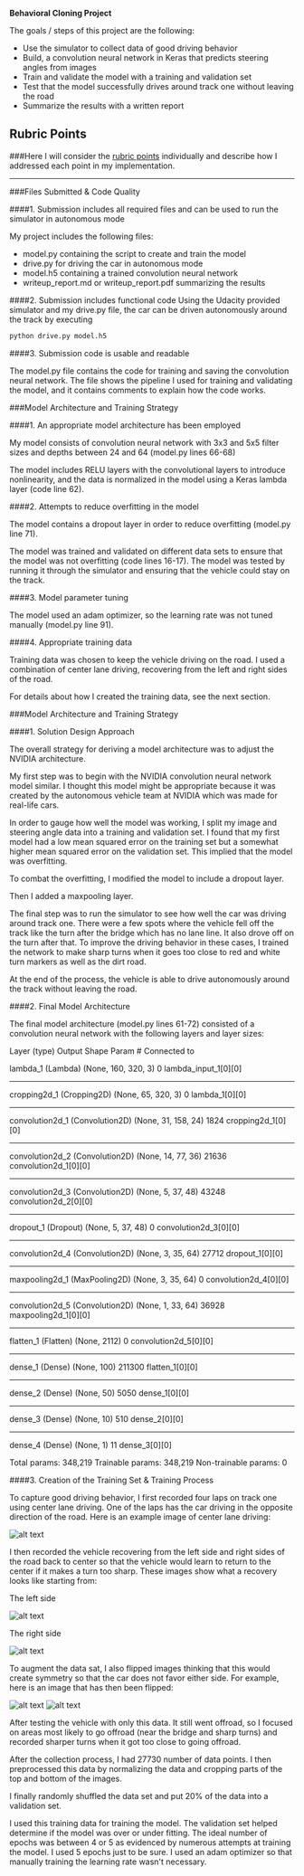 **Behavioral Cloning Project**

The goals / steps of this project are the following:
* Use the simulator to collect data of good driving behavior
* Build, a convolution neural network in Keras that predicts steering angles from images
* Train and validate the model with a training and validation set
* Test that the model successfully drives around track one without leaving the road
* Summarize the results with a written report


[//]: # (Image References)

[image1]: ./examples/center.png "Centered Driving"
[image2]: ./examples/left.png "Left Side Recovery"
[image3]: ./examples/right.png "Right Side Recovery"
[image4]: ./examples/camera.jpg "Normal Image"
[image5]: ./examples/flip.jpg "Flipped Image"

## Rubric Points
###Here I will consider the [rubric points](https://review.udacity.com/#!/rubrics/432/view) individually and describe how I addressed each point in my implementation.  

---
###Files Submitted & Code Quality

####1. Submission includes all required files and can be used to run the simulator in autonomous mode

My project includes the following files:
* model.py containing the script to create and train the model
* drive.py for driving the car in autonomous mode
* model.h5 containing a trained convolution neural network 
* writeup_report.md or writeup_report.pdf summarizing the results

####2. Submission includes functional code
Using the Udacity provided simulator and my drive.py file, the car can be driven autonomously around the track by executing 
```sh
python drive.py model.h5
```

####3. Submission code is usable and readable

The model.py file contains the code for training and saving the convolution neural network. The file shows the pipeline I used for training and validating the model, and it contains comments to explain how the code works.

###Model Architecture and Training Strategy

####1. An appropriate model architecture has been employed

My model consists of convolution neural network with 3x3 and 5x5 filter sizes and depths between 24 and 64 (model.py lines 66-68) 

The model includes RELU layers with the convolutional layers to introduce nonlinearity, and the data is normalized in the model using a Keras lambda layer (code line 62). 

####2. Attempts to reduce overfitting in the model

The model contains a dropout layer in order to reduce overfitting (model.py line 71). 

The model was trained and validated on different data sets to ensure that the model was not overfitting (code lines 16-17). The model was tested by running it through the simulator and ensuring that the vehicle could stay on the track.

####3. Model parameter tuning

The model used an adam optimizer, so the learning rate was not tuned manually (model.py line 91).

####4. Appropriate training data

Training data was chosen to keep the vehicle driving on the road. I used a combination of center lane driving, recovering from the left and right sides of the road.

For details about how I created the training data, see the next section. 

###Model Architecture and Training Strategy

####1. Solution Design Approach

The overall strategy for deriving a model architecture was to adjust the NVIDIA architecture.

My first step was to begin with the NVIDIA convolution neural network model similar. I thought this model might be appropriate because it was created by the autonomous vehicle team at NVIDIA which was made for real-life cars.

In order to gauge how well the model was working, I split my image and steering angle data into a training and validation set. I found that my first model had a low mean squared error on the training set but a somewhat higher mean squared error on the validation set. This implied that the model was overfitting. 

To combat the overfitting, I modified the model to include a dropout layer.

Then I added a maxpooling layer.

The final step was to run the simulator to see how well the car was driving around track one. There were a few spots where the vehicle fell off the track like the turn after the bridge which has no lane line. It also drove off on the turn after that. To improve the driving behavior in these cases, I trained the network to make sharp turns when it goes too close to red and white turn markers as well as the dirt road. 

At the end of the process, the vehicle is able to drive autonomously around the track without leaving the road.

####2. Final Model Architecture

The final model architecture (model.py lines 61-72) consisted of a convolution neural network with the following layers and layer sizes:

Layer (type)                     Output Shape          Param #     Connected to


lambda_1 (Lambda)                (None, 160, 320, 3)   0           lambda_input_1[0][0]
____________________________________________________________________________________________________
cropping2d_1 (Cropping2D)        (None, 65, 320, 3)    0           lambda_1[0][0]
____________________________________________________________________________________________________
convolution2d_1 (Convolution2D)  (None, 31, 158, 24)   1824        cropping2d_1[0][0]
____________________________________________________________________________________________________
convolution2d_2 (Convolution2D)  (None, 14, 77, 36)    21636       convolution2d_1[0][0]
____________________________________________________________________________________________________
convolution2d_3 (Convolution2D)  (None, 5, 37, 48)     43248       convolution2d_2[0][0]
____________________________________________________________________________________________________
dropout_1 (Dropout)              (None, 5, 37, 48)     0           convolution2d_3[0][0]
____________________________________________________________________________________________________
convolution2d_4 (Convolution2D)  (None, 3, 35, 64)     27712       dropout_1[0][0]
____________________________________________________________________________________________________
maxpooling2d_1 (MaxPooling2D)    (None, 3, 35, 64)     0           convolution2d_4[0][0]
____________________________________________________________________________________________________
convolution2d_5 (Convolution2D)  (None, 1, 33, 64)     36928       maxpooling2d_1[0][0]
____________________________________________________________________________________________________
flatten_1 (Flatten)              (None, 2112)          0           convolution2d_5[0][0]
____________________________________________________________________________________________________
dense_1 (Dense)                  (None, 100)           211300      flatten_1[0][0]
____________________________________________________________________________________________________
dense_2 (Dense)                  (None, 50)            5050        dense_1[0][0]
____________________________________________________________________________________________________
dense_3 (Dense)                  (None, 10)            510         dense_2[0][0]
____________________________________________________________________________________________________
dense_4 (Dense)                  (None, 1)             11          dense_3[0][0]


Total params: 348,219
Trainable params: 348,219
Non-trainable params: 0

####3. Creation of the Training Set & Training Process

To capture good driving behavior, I first recorded four laps on track one using center lane driving. One of the laps has the car driving in the opposite direction of the road. Here is an example image of center lane driving:

![alt text][image1]

I then recorded the vehicle recovering from the left side and right sides of the road back to center so that the vehicle would learn to return to the center if it makes a turn too sharp. These images show what a recovery looks like starting from:

The left side

![alt text][image2]

The right side

![alt text][image3]

To augment the data sat, I also flipped images thinking that this would create symmetry so that the car does not favor either side. For example, here is an image that has then been flipped:

![alt text][image4]
![alt text][image5]

After testing the vehicle with only this data. It still went offroad, so I focused on areas most likely to go offroad (near the bridge and sharp turns) and recorded sharper turns when it got too close to going offroad.

After the collection process, I had 27730 number of data points. I then preprocessed this data by normalizing the data and cropping parts of the top and bottom of the images.


I finally randomly shuffled the data set and put 20% of the data into a validation set. 

I used this training data for training the model. The validation set helped determine if the model was over or under fitting. The ideal number of epochs was between 4 or 5 as evidenced by numerous attempts at training the model. I used 5 epochs just to be sure. I used an adam optimizer so that manually training the learning rate wasn't necessary.
